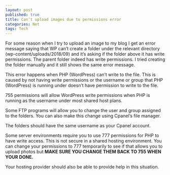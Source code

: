 ```yaml
---
layout: post
published: true
title: Can’t upload images due to permissions error
categories: Net
tags: Tech
---
```

For some reason when I try to upload an image to my blog I get an error message saying that WP can’t create a folder under the relevant directory (wp-content/uploads/2018/09) and it’s asking if the folder above it has write permissions. The parent folder indeed has write permissions. I tried creating the folder manually and it still shows the same error message.  

This error happens when PHP (WordPress) can’t write to the file. This is caused by not having write permissions or the username or group that PHP (WordPress) is running under doesn’t have permission to write to the file.

755 permissions will allow WordPress write permissions when PHP is running as the username under most shared host plans.

Some FTP programs will allow you to change the user and group assigned to the folders. You can also make this change using Cpanel’s file manager.

The folders should have the same username as your Cpanel account.

Some server environments require you to use 777 permissions for PHP to have write access. This is not secure in a shared hosting environment. You can change your permissions to 777 temporarily to see if that allows you to upload photos but **MAKE SURE YOU CHANGE THEM BACK TO 755 WHEN YOUR DONE.**

Your hosting provider should also be able to provide help in this situation.
